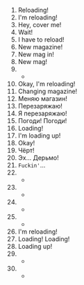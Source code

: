 1. Reloading!
2. I'm reloading!
3. Hey, cover me!
4. Wait!
5. I have to reload!
6. New magazine!
7. New mag in!
8. New mag!
9. -
10. Okay, I'm reloading!
11. Changing magazine!
12. Меняю магазин!
13. Перезаряжаю!
14. Я перезаряжаю!
15. Погоди! Погоди!
16. Loading!
17. I'm loading up!
18. Okay!
19. Чёрт!
20. Эх... Дерьмо!
21. `Fuckin'`...
22. -
23. -
24. -
25. -
26. I'm reloading!
27. Loading! Loading!
28. Loading up!
29. -
30. -